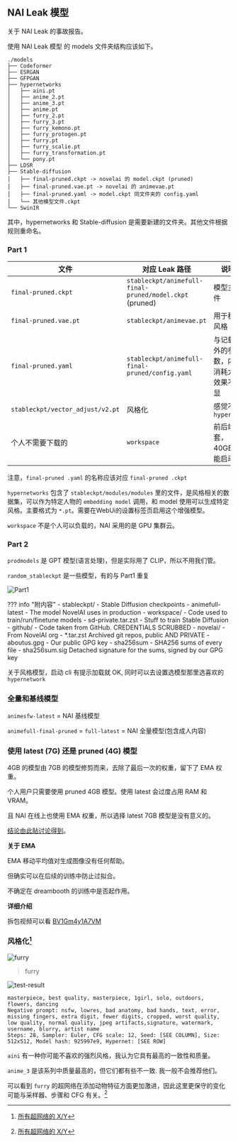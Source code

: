  

## NAI Leak 模型

关于 NAI Leak 的事故报告。

使用 NAI Leak 模型 的 models 文件夹结构应该如下。

```
./models
├── Codeformer
├── ESRGAN
├── GFPGAN
├── hypernetworks
│   ├── aini.pt
│   ├── anime_2.pt
│   ├── anime_3.pt
│   ├── anime.pt
│   ├── furry_2.pt
│   ├── furry_3.pt
│   ├── furry_kemono.pt
│   ├── furry_protogen.pt
│   ├── furry.pt
│   ├── furry_scalie.pt
│   ├── furry_transformation.pt
│   └── pony.pt
├── LDSR
├── Stable-diffusion
│   ├── final-pruned.ckpt -> novelai 的 model.ckpt (pruned)
│   ├── final-pruned.vae.pt -> novelai 的 animevae.pt
│   ├── final-pruned.yaml -> model.ckpt 同文件夹的 config.yaml
│   └── 其他模型文件.ckpt
└── SwinIR
```

其中，hypernetworks 和 Stable-diffusion 是需要新建的文件夹。其他文件根据规则重命名。

### Part 1

|文件|对应 Leak 路径|说明|
|----|---------|--------|
|`final-pruned.ckpt`|`stableckpt/animefull-final-pruned/model.ckpt` (pruned)|模型主文件|
|`final-pruned.vae.pt`|`stableckpt/animevae.pt`|用于稳定风格|
|`final-pruned.yaml`|`stableckpt/animefull-final-pruned/config.yaml`|与记载额外的参数，内存消耗大，效果不明显|
|`stableckpt/vector_adjust/v2.pt`|风格化|感觉不如 `hypernet`|
|个人不需要下载的|`workspace`|前后端全套，40GB仅能启动|

注意，`final-pruned .yaml` 的名称应该对应 `final-pruned .ckpt`

`hypernetworks` 包含了 `stableckpt/modules/modules` 里的文件，是风格相关的数据集，可以作为特定人物的 `embedding model` 调用，和 model 使用可以生成特定风格。主要格式为 `*.pt`。需要在WebUi的设置标签页启用这个增强模型。

`workspace` 不是个人可以负载的，NAI 采用的是 GPU 集群云。

### Part 2

`prodmodels` 是 GPT 模型(语言处理)，但是实际用了 CLIP，所以不用我们管。

`random_stableckpt` 是一些模型，有的与 Part1 重复


![Part1](https://user-images.githubusercontent.com/75739606/197821809-7eed7776-9508-4c71-9b07-5f02e13290b2.jpg)
<!--
![Part1](https://raw.githubusercontent.com/sudoskys/StableDiffusionBook/main/resource/models.jpg)
-->
??? info "附内容"
    - stableckpt/ - Stable Diffusion checkpoints
    - animefull-latest - The model NovelAI uses in production
    - workspace/ - Code used to train/run/finetune models
    - sd-private.tar.zst - Stuff to train Stable Diffusion
    - github/ - Code taken from GitHub. CREDENTIALS SCRUBBED
    - novelai/ - From NovelAI org
    - *.tar.zst Archived git repos, public AND PRIVATE
    - aboutus.gpg - Our public GPG key
    - sha256sum - SHA256 sums of every file
    - sha256sum.sig Detached signature for the sums, signed by our GPG key

关于风格模型，启动 cli 有提示加载就 OK, 同时可以去设置选模型那里选喜欢的 `hypernetwork`

### 全量和基线模型

`animesfw-latest` = NAI 基线模型

`animefull-final-pruned` = `full-latest` = NAI 全量模型(包含成人内容)

### 使用 latest (7G) 还是 pruned (4G) 模型

4GB 的模型由 7GB 的模型修剪而来，去除了最后一次的权重，留下了 EMA 权重。

个人用户只需要使用 pruned 4GB 模型。使用 latest 会过度占用 RAM 和 VRAM。

且 NAI 在线上也使用 EMA 权重，所以选择 latest 7GB 模型是没有意义的。

[结论由此贴讨论得到](https://github.com/AUTOMATIC1111/stable-diffusion-webui/discussions/2017#discussioncomment-3882551)。

**关于 EMA**

EMA 移动平均值对生成图像没有任何帮助。

但确实可以在后续的训练中防止过拟合。

不确定在 dreambooth 的训练中是否起作用。

**详细介绍**

<!--
<iframe src="//player.bilibili.com/player.html?aid=688965561&cid=857942294&page=1&danmaku=0" scrolling="no" border="0" frameborder="no" framespacing="0" allowfullscreen="true" width="100%" height="600"> </iframe>
-->
拆包视频可以看 [BV1Gm4y1A7VM](https://www.bilibili.com/video/av688965561/?zw)

### 风格化[^5]

![furry](https://user-images.githubusercontent.com/474879/194965036-4c9f70ca-a32f-4f68-a9a1-17a827e8e61e.jpg)
>furry

![test-result](https://user-images.githubusercontent.com/115398132/194805364-95e523aa-4bec-4a88-9fe1-b3d39d2f2992.jpg)

```
masterpiece, best quality, masterpiece, 1girl, solo, outdoors, flowers, dancing
Negative prompt: nsfw, lowres, bad anatomy, bad hands, text, error, missing fingers, extra digit, fewer digits, cropped, worst quality, low quality, normal quality, jpeg artifacts,signature, watermark, username, blurry, artist name
Steps: 28, Sampler: Euler, CFG scale: 12, Seed: [SEE COLUMN], Size: 512x512, Model hash: 925997e9, Hypernet: [SEE ROW]
```

`aini` 有一种你可能不喜欢的强烈风格，我认为它具有最高的一致性和质量。

`anime_3` 是该系列中质量最高的，但它们都有些不一致. 我一般不会推荐他们。

可以看到 `furry` 的超网络在添加动物特征方面更加激进，因此这里更保守的变化可能与采样器、步骤和 CFG 有关。[^5]

[^5]:[所有超网络的 X/Y](https://github.com/AUTOMATIC1111/stable-diffusion-webui/discussions/2017#discussioncomment-3836360)
